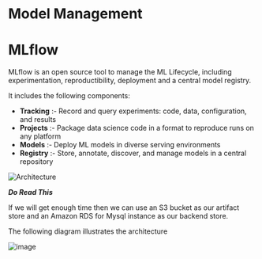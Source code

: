 # Model Management

# MLflow

MLflow is an open source tool to manage the ML Lifecycle, including experimentation, reproductibility, deployment and a central model registry.

It includes the following components:

- **Tracking** :- Record and query experiments: code, data, configuration, and results
- **Projects** :- Package data science code in a format to reproduce runs on any platform
- **Models** :- Deploy ML models in diverse serving environments
- **Registry** :- Store, annotate, discover, and manage models in a central repository

![Architecture](https://user-images.githubusercontent.com/71754779/134715900-3755b29a-92c8-45ed-b147-730f1163323c.png)

***Do Read This***

If we will get enough time then we can use an S3 bucket as our artifact store and an Amazon RDS for Mysql instance as our backend store.

The following diagram illustrates the architecture 

![image](https://user-images.githubusercontent.com/71754779/134716346-ffa49cb4-e0c1-4ed9-9737-2f04d135a871.png)
